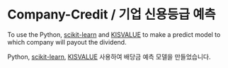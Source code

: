 # Company-Credit / 기업 신용등급 예측

To use the Python, [scikit-learn](https://scikit-learn.org/stable/about.html#citing-scikit-learn) and [KISVALUE](https://www.kisvalue.com/web/index.jsp) to make a predict model to which company will payout the dividend.

Python, [scikit-learn](https://scikit-learn.org/stable/about.html#citing-scikit-learn), [KISVALUE](https://www.kisvalue.com/web/index.jsp) 사용하여 배당금 예측 모델을 만들었습니다.
